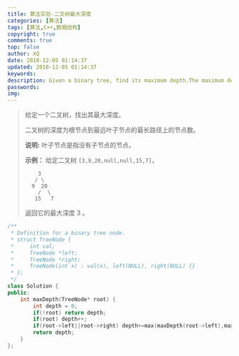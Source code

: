 ```yaml
---
title: 算法实验-二叉树最大深度
categories: [算法]
tags: [算法,C++,数据结构]
copyright: true
comments: true
top: false
author: XQ
date: 2018-12-05 01:14:37
updated: 2018-12-05 01:14:37
keywords:
description: Given a binary tree, find its maximum depth.The maximum depth is the number of nodes along the longest path from the root node down to the farthest leaf node.Note:A leaf is a node with no children.
passwords:
img:
---
```


> 给定一个二叉树，找出其最大深度。
>
> 二叉树的深度为根节点到最远叶子节点的最长路径上的节点数。
>
> **说明:** 叶子节点是指没有子节点的节点。
>
> **示例：**
> 给定二叉树 `[3,9,20,null,null,15,7]`，
>
> ```
>     3
>    / \
>   9  20
>     /  \
>    15   7
> ```
>
> 返回它的最大深度 3 。

``` cpp
/**
 * Definition for a binary tree node.
 * struct TreeNode {
 *     int val;
 *     TreeNode *left;
 *     TreeNode *right;
 *     TreeNode(int x) : val(x), left(NULL), right(NULL) {}
 * };
 */
class Solution {
public:
    int maxDepth(TreeNode* root) {
        int depth = 0;
        if(!root) return depth;
        if(root) depth++;
        if(root->left||root->right) depth+=max(maxDepth(root->left),maxDepth(root->right));
        return depth;
    }
};
```

